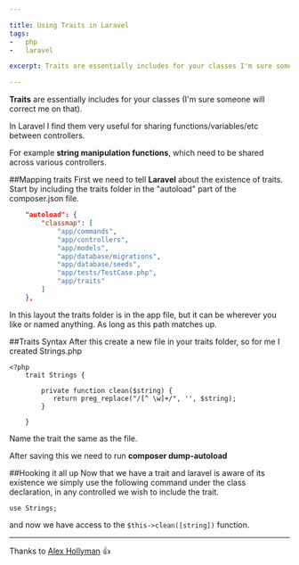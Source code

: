 ```yaml
---

title: Using Traits in Laravel
tags:
-   php
-   laravel

excerpt: Traits are essentially includes for your classes I'm sure someone will correct me on that In Laravel I find them very useful for sharing functions variables etc between controllers For example string manipulation functions which need to be shared across

---
```


**Traits** are essentially includes for your classes (I'm sure someone will correct me on that).

In Laravel I find them very useful for sharing functions/variables/etc between controllers.

For example **string manipulation functions**, which need to be shared across various controllers. 

\##Mapping traits
First we need to tell **Laravel** about the existence of traits. Start by including the traits folder in the "autoload" part of the composer.json file.

```json
	"autoload": {
		"classmap": [
			"app/commands",
			"app/controllers",
			"app/models",
			"app/database/migrations",
			"app/database/seeds",
			"app/tests/TestCase.php",
			"app/traits"
		]
	},
```

In this layout the traits folder is in the app file, but it can be wherever you like or named anything. As long as this path matches up.

\##Traits Syntax
After this create a new file in your traits folder, so for me I created Strings.php

```language-php
<?php
	trait Strings {

		private function clean($string) {
		   return preg_replace("/[^ \w]+/", '', $string);
		}

	}
```

Name the trait the same as the file.

After saving this we need to run **composer dump-autoload**

\##Hooking it all up
Now that we have a trait and laravel is aware of its existence we simply use the following command under the class declaration, in any controlled we wish to include the trait.

```language-php
use Strings;
```

and now we have access to the `$this->clean([string])` function.

---

Thanks to [Alex Hollyman](http://www.albofish.co.uk/) 👍
